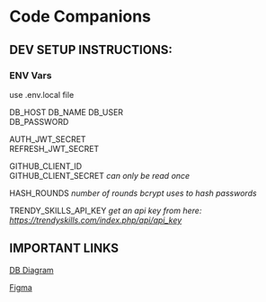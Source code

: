 # Code Companions

## DEV SETUP INSTRUCTIONS:


### ENV Vars
use .env.local file

DB_HOST
DB_NAME
DB_USER  
DB_PASSWORD

AUTH_JWT_SECRET  
REFRESH_JWT_SECRET 

GITHUB_CLIENT_ID  
GITHUB_CLIENT_SECRET _can only be read once_  

HASH_ROUNDS _number of rounds bcrypt uses to hash passwords_

TRENDY_SKILLS_API_KEY _get an api key from here: https://trendyskills.com/index.php/api/api_key_


## IMPORTANT LINKS

[DB Diagram](https://dbdiagram.io/d/6002ddcb80d742080a3696c1)

[Figma](https://www.figma.com/file/uxCm3BFVuIqIEcMKWHV5jd/Code-Companions-Reboot?node-id=88%3A6)
